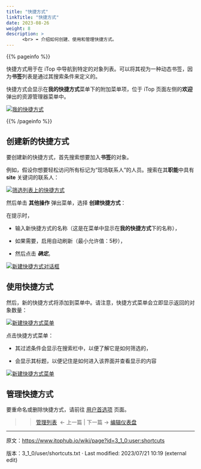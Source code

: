 ```yaml
---
title: "快捷方式"
linkTitle: "快捷方式"
date: 2023-08-26
weight: 8
description: >
      <br> ➡️ 介绍如何创建、使用和管理快捷方式。
---
```


{{% pageinfo %}}

快捷方式用于在 iTop 中导航到特定的对象列表。可以将其视为一种动态书签，因为**书签**列表是通过其搜索条件来定义的。

快捷方式会显示在**我的快捷方式**菜单下的附加菜单项，位于 iTop 页面左侧的**欢迎**弹出的资源管理器菜单中。

[![我的快捷方式](https://www.itophub.io/wiki/media?w=300&tok=ba2612&media=3_1_0:user:my-shortcuts-menu-empty.png "我的快捷方式")](https://www.itophub.io/wiki/media?media=3_1_0:user:my-shortcuts-menu-empty.png "3_1_0:user:my-shortcuts-menu-empty.png")

{{% /pageinfo %}}


## 创建新的快捷方式

要创建新的快捷方式，首先搜索想要加入**书签**的对象。

例如，假设你想要轻松访问所有标记为“现场联系人”的人员。搜索在其**职能**中具有 **site** 关键词的联系人：

[![筛选列表上的快捷方式](https://www.itophub.io/wiki/media?w=800&tok=365077&media=3_1_0:user:create-shortcut-1.png "筛选列表上的快捷方式")](https://www.itophub.io/wiki/media?media=3_1_0:user:create-shortcut-1.png "3_1_0:user:create-shortcut-1.png")

然后单击 **其他操作** 弹出菜单，选择 **创建快捷方式**：

在提示时，

*   输入新快捷方式的名称（这是在菜单中显示在**我的快捷方式**下的名称），
    
*   如果需要，启用自动刷新（最小允许值：5秒），
    
*   然后点击 **_确定_**。
    

[![新建快捷方式对话框](https://www.itophub.io/wiki/media?w=400&tok=1b2322&media=3_1_0:user:create-shortcut-2.png "新建快捷方式对话框")](https://www.itophub.io/wiki/media?media=3_1_0:user:create-shortcut-2.png "3_1_0:user:create-shortcut-2.png")

## 使用快捷方式

然后，新的快捷方式将添加到菜单中。请注意，快捷方式菜单会立即显示返回的对象数量：

[![新建快捷方式菜单](https://www.itophub.io/wiki/media?w=300&tok=605076&media=3_1_0:user:create-shortcut-menu.png "新建快捷方式菜单")](https://www.itophub.io/wiki/media?media=3_1_0:user:create-shortcut-menu.png "3_1_0:user:create-shortcut-menu.png")

点击快捷方式菜单：

*   其过滤条件会显示在搜索栏中，以便了解它是如何筛选的，
    
*   会显示其标题，以便记住是如何进入该界面并查看显示的内容
    

[![新建快捷方式菜单](https://www.itophub.io/wiki/media?w=700&tok=8eec6f&media=3_1_0:user:create-shortcut-results.png "新建快捷方式菜单")](https://www.itophub.io/wiki/media?media=3_1_0:user:create-shortcut-results.png "3_1_0:user:create-shortcut-results.png")

## 管理快捷方式

要重命名或删除快捷方式，请前往 [用户首选项](../03-managing_your_preferences/) 页面。

>> [管理列表](../07-managing_lists/)  ← 上一篇 | 下一篇 → [编辑仪表盘](../09-editing_dashboards/) 
---
原文：<https://www.itophub.io/wiki/page?id=3_1_0:user:shortcuts>

版本：3_1_0/user/shortcuts.txt · Last modified: 2023/07/21 10:19 (external edit)